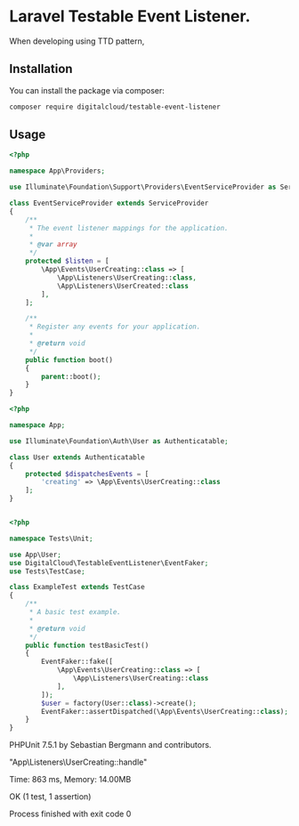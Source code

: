 # Laravel Testable Event Listener.

When developing using TTD pattern, 
## Installation

You can install the package via composer:

```bash
composer require digitalcloud/testable-event-listener
```

## Usage

```php
<?php

namespace App\Providers;

use Illuminate\Foundation\Support\Providers\EventServiceProvider as ServiceProvider;

class EventServiceProvider extends ServiceProvider
{
    /**
     * The event listener mappings for the application.
     *
     * @var array
     */
    protected $listen = [
        \App\Events\UserCreating::class => [
            \App\Listeners\UserCreating::class,
            \App\Listeners\UserCreated::class
        ],
    ];

    /**
     * Register any events for your application.
     *
     * @return void
     */
    public function boot()
    {
        parent::boot();
    }
}

```

```php
<?php

namespace App;

use Illuminate\Foundation\Auth\User as Authenticatable;

class User extends Authenticatable
{
    protected $dispatchesEvents = [
        'creating' => \App\Events\UserCreating::class
    ];
}

```

```php

<?php

namespace Tests\Unit;

use App\User;
use DigitalCloud\TestableEventListener\EventFaker;
use Tests\TestCase;

class ExampleTest extends TestCase
{
    /**
     * A basic test example.
     *
     * @return void
     */
    public function testBasicTest()
    {
        EventFaker::fake([
            \App\Events\UserCreating::class => [
                \App\Listeners\UserCreating::class
            ],
        ]);
        $user = factory(User::class)->create();
        EventFaker::assertDispatched(\App\Events\UserCreating::class);
    }
}

```

PHPUnit 7.5.1 by Sebastian Bergmann and contributors.

"App\Listeners\UserCreating::handle"

Time: 863 ms, Memory: 14.00MB

OK (1 test, 1 assertion)

Process finished with exit code 0


